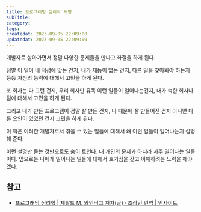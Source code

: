 ```yaml
---
title: 프로그래밍 심리학 서평
subTitle:
category:
tags:
createdat: 2023-09-05 22:09:00
updatedat: 2023-09-05 22:09:00
---
```


개발자로 살아가면서 정말 다양한 문제들을 만나고 좌절을 하게 된다.

정말 이 일이 내 적성에 맞는 건지, 내가 재능이 없는 건지, 다른 일을 찾아봐야 하는지
등등 자신의 능력에 대해서 고민을 하게 된다.  

또 회사는 다 그런 건지, 우리 회사만 유독 이런 일들이 일어나는건지, 내가 속한
회사나 팀에 대해서 고민을 하게 된다.  

그리고 내가 만든 프로그램이 정말 잘 만든 건지, 나 때문에 잘 만들어진 건지 아니면 다른
요인이 있었던 건지 고민을 하게 된다.  

이 책은 이러한 개발자로서 겪을 수 있는 일들에 대해서 왜 이런 일들이 일어나는지
설명해 준다.  

이런 설명만 듣는 것만으로도 숨이 트인다. 내 개인의 문제가 아니라
자주 일어나는 일들이다. 앞으로는 나에게 일어나는 일들에 대해서 호기심을 갖고 이해하려는 노력을 해야겠다.

## 참고

- [프로그래밍 심리학 \| 제랄드 M. 와인버그 저자(글) · 조상민 번역 \| 인사이트](the-psychology-of-computer-programming)